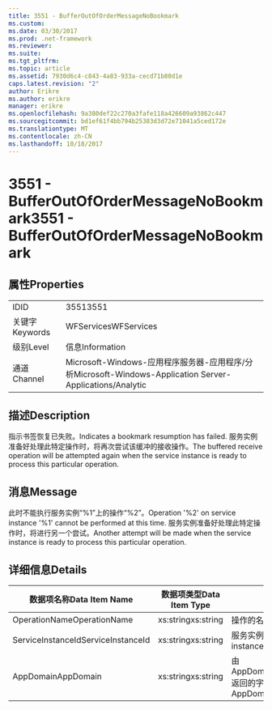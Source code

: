 ```yaml
---
title: 3551 - BufferOutOfOrderMessageNoBookmark
ms.custom: 
ms.date: 03/30/2017
ms.prod: .net-framework
ms.reviewer: 
ms.suite: 
ms.tgt_pltfrm: 
ms.topic: article
ms.assetid: 7930d6c4-c843-4a83-933a-cecd71b80d1e
caps.latest.revision: "2"
author: Erikre
ms.author: erikre
manager: erikre
ms.openlocfilehash: 9a380def22c270a3fafe118a426609a93862c447
ms.sourcegitcommit: bd1ef61f4bb794b25383d3d72e71041a5ced172e
ms.translationtype: MT
ms.contentlocale: zh-CN
ms.lasthandoff: 10/18/2017
---
```

# <a name="3551---bufferoutofordermessagenobookmark"></a><span data-ttu-id="dd6d0-102">3551 - BufferOutOfOrderMessageNoBookmark</span><span class="sxs-lookup"><span data-stu-id="dd6d0-102">3551 - BufferOutOfOrderMessageNoBookmark</span></span>
## <a name="properties"></a><span data-ttu-id="dd6d0-103">属性</span><span class="sxs-lookup"><span data-stu-id="dd6d0-103">Properties</span></span>  
  
|||  
|-|-|  
|<span data-ttu-id="dd6d0-104">ID</span><span class="sxs-lookup"><span data-stu-id="dd6d0-104">ID</span></span>|<span data-ttu-id="dd6d0-105">3551</span><span class="sxs-lookup"><span data-stu-id="dd6d0-105">3551</span></span>|  
|<span data-ttu-id="dd6d0-106">关键字</span><span class="sxs-lookup"><span data-stu-id="dd6d0-106">Keywords</span></span>|<span data-ttu-id="dd6d0-107">WFServices</span><span class="sxs-lookup"><span data-stu-id="dd6d0-107">WFServices</span></span>|  
|<span data-ttu-id="dd6d0-108">级别</span><span class="sxs-lookup"><span data-stu-id="dd6d0-108">Level</span></span>|<span data-ttu-id="dd6d0-109">信息</span><span class="sxs-lookup"><span data-stu-id="dd6d0-109">Information</span></span>|  
|<span data-ttu-id="dd6d0-110">通道</span><span class="sxs-lookup"><span data-stu-id="dd6d0-110">Channel</span></span>|<span data-ttu-id="dd6d0-111">Microsoft-Windows-应用程序服务器-应用程序/分析</span><span class="sxs-lookup"><span data-stu-id="dd6d0-111">Microsoft-Windows-Application Server-Applications/Analytic</span></span>|  
  
## <a name="description"></a><span data-ttu-id="dd6d0-112">描述</span><span class="sxs-lookup"><span data-stu-id="dd6d0-112">Description</span></span>  
 <span data-ttu-id="dd6d0-113">指示书签恢复已失败。</span><span class="sxs-lookup"><span data-stu-id="dd6d0-113">Indicates a bookmark resumption has failed.</span></span> <span data-ttu-id="dd6d0-114">服务实例准备好处理此特定操作时，将再次尝试该缓冲的接收操作。</span><span class="sxs-lookup"><span data-stu-id="dd6d0-114">The buffered receive operation will be attempted again when the service instance is ready to process this particular operation.</span></span>  
  
## <a name="message"></a><span data-ttu-id="dd6d0-115">消息</span><span class="sxs-lookup"><span data-stu-id="dd6d0-115">Message</span></span>  
 <span data-ttu-id="dd6d0-116">此时不能执行服务实例“%1”上的操作“%2”。</span><span class="sxs-lookup"><span data-stu-id="dd6d0-116">Operation '%2' on service instance '%1' cannot be performed at this time.</span></span> <span data-ttu-id="dd6d0-117">服务实例准备好处理此特定操作时，将进行另一个尝试。</span><span class="sxs-lookup"><span data-stu-id="dd6d0-117">Another attempt will be made when the service instance is ready to process this particular operation.</span></span>  
  
## <a name="details"></a><span data-ttu-id="dd6d0-118">详细信息</span><span class="sxs-lookup"><span data-stu-id="dd6d0-118">Details</span></span>  
  
|<span data-ttu-id="dd6d0-119">数据项名称</span><span class="sxs-lookup"><span data-stu-id="dd6d0-119">Data Item Name</span></span>|<span data-ttu-id="dd6d0-120">数据项类型</span><span class="sxs-lookup"><span data-stu-id="dd6d0-120">Data Item Type</span></span>|<span data-ttu-id="dd6d0-121">描述</span><span class="sxs-lookup"><span data-stu-id="dd6d0-121">Description</span></span>|  
|--------------------|--------------------|-----------------|  
|<span data-ttu-id="dd6d0-122">OperationName</span><span class="sxs-lookup"><span data-stu-id="dd6d0-122">OperationName</span></span>|<span data-ttu-id="dd6d0-123">xs:string</span><span class="sxs-lookup"><span data-stu-id="dd6d0-123">xs:string</span></span>|<span data-ttu-id="dd6d0-124">操作的名称。</span><span class="sxs-lookup"><span data-stu-id="dd6d0-124">The name of the operation.</span></span>|  
|<span data-ttu-id="dd6d0-125">ServiceInstanceId</span><span class="sxs-lookup"><span data-stu-id="dd6d0-125">ServiceInstanceId</span></span>|<span data-ttu-id="dd6d0-126">xs:string</span><span class="sxs-lookup"><span data-stu-id="dd6d0-126">xs:string</span></span>|<span data-ttu-id="dd6d0-127">服务实例的 ID。</span><span class="sxs-lookup"><span data-stu-id="dd6d0-127">The id of the service instance.</span></span>|  
|<span data-ttu-id="dd6d0-128">AppDomain</span><span class="sxs-lookup"><span data-stu-id="dd6d0-128">AppDomain</span></span>|<span data-ttu-id="dd6d0-129">xs:string</span><span class="sxs-lookup"><span data-stu-id="dd6d0-129">xs:string</span></span>|<span data-ttu-id="dd6d0-130">由 AppDomain.CurrentDomain.FriendlyName 返回的字符串。</span><span class="sxs-lookup"><span data-stu-id="dd6d0-130">The string returned by AppDomain.CurrentDomain.FriendlyName.</span></span>|
